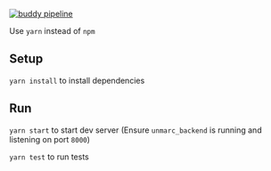 [![buddy pipeline](https://app.buddy.works/unmarc/unmarc-frontend/pipelines/pipeline/213690/badge.svg?token=8d2837bf6a9812bd0a082e1b0af6270726c44239b960f7e37f2b9796f26cb217 "buddy pipeline")](https://app.buddy.works/unmarc/unmarc-frontend/pipelines/pipeline/213690)

Use `yarn` instead of `npm`

## Setup
`yarn install` to install dependencies


## Run

`yarn start` to start dev server (Ensure `unmarc_backend` is running and listening on port `8000`)

`yarn test` to run tests

